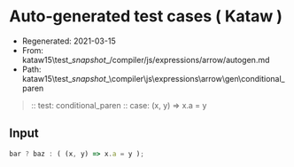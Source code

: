 # Auto-generated test cases ( Kataw )
- Regenerated: 2021-03-15
- From: kataw15\test\__snapshot__/compiler/js/expressions/arrow/autogen.md
- Path: kataw15\test\__snapshot__\compiler\js\expressions\arrow\gen\conditional_paren
> :: test: conditional_paren
> :: case: (x, y) => x.a = y
## Input

`````js
bar ? baz : ( (x, y) => x.a = y );
`````
